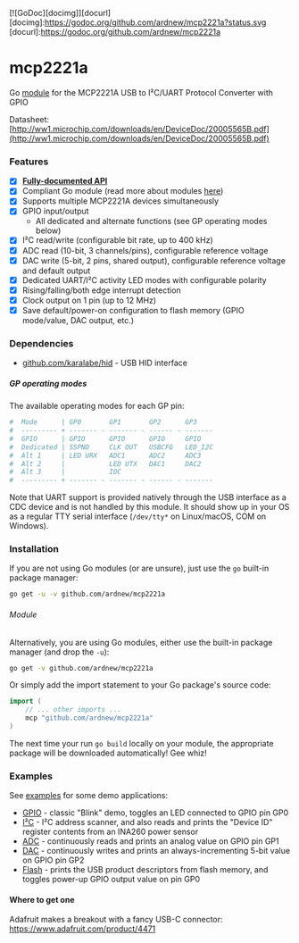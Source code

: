 [![GoDoc][docimg]][docurl]
[docimg]:https://godoc.org/github.com/ardnew/mcp2221a?status.svg
[docurl]:https://godoc.org/github.com/ardnew/mcp2221a

# mcp2221a
Go [module](https://blog.golang.org/using-go-modules) for the MCP2221A USB to I²C/UART Protocol Converter with GPIO

Datasheet: [http://ww1.microchip.com/downloads/en/DeviceDoc/20005565B.pdf](http://ww1.microchip.com/downloads/en/DeviceDoc/20005565B.pdf)

### Features
- [x] **[Fully-documented API](https://godoc.org/github.com/ardnew/mcp2221a)**
- [x] Compliant Go module (read more about modules [here](https://blog.golang.org/using-go-modules))
- [x] Supports multiple MCP2221A devices simultaneously
- [x] GPIO input/output
   - All dedicated and alternate functions (see GP operating modes below)
- [x] I²C read/write (configurable bit rate, up to 400 kHz)
- [x] ADC read (10-bit, 3 channels/pins), configurable reference voltage
- [x] DAC write (5-bit, 2 pins, shared output), configurable reference voltage and default output
- [x] Dedicated UART/I²C activity LED modes with configurable polarity
- [x] Rising/falling/both edge interrupt detection
- [x] Clock output on 1 pin (up to 12 MHz)
- [x] Save default/power-on configuration to flash memory (GPIO mode/value, DAC output, etc.)

### Dependencies
- [github.com/karalabe/hid](https://github.com/karalabe/hid) - USB HID interface
   
##### GP operating modes
The available operating modes for each GP pin:
```sh
#  Mode      | GP0       GP1       GP2      GP3
#  --------- + ------- - ------- - ------ - -------
#  GPIO      | GPIO      GPIO      GPIO     GPIO
#  Dedicated | SSPND     CLK OUT   USBCFG   LED_I2C
#  Alt 1     | LED URX   ADC1      ADC2     ADC3
#  Alt 2     |           LED UTX   DAC1     DAC2
#  Alt 3     |           IOC                  
#  --------- + ------- - ------- - ------ - -------
```

Note that UART support is provided natively through the USB interface as a CDC device and is not handled by this module. It should show up in your OS as a regular TTY serial interface (`/dev/tty*` on Linux/macOS, COM on Windows).

### Installation
If you are not using Go modules (or are unsure), just use the `go` built-in package manager:
```sh
go get -u -v github.com/ardnew/mcp2221a
```

###### Module
Alternatively, you are using Go modules, either use the built-in package manager (and drop the `-u`):
```sh
go get -v github.com/ardnew/mcp2221a
```

Or simply add the import statement to your Go package's source code:
```go
import (
	// ... other imports ...
	mcp "github.com/ardnew/mcp2221a"
)
```
The next time your run `go build` locally on your module, the appropriate package will be downloaded automatically! Gee whiz!

### Examples
See [examples](examples) for some demo applications:
- [GPIO](examples/gpio/main.go) - classic "Blink" demo, toggles an LED connected to GPIO pin GP0
- [I²C](examples/i2c/main.go) - I²C address scanner, and also reads and prints the "Device ID" register contents from an INA260 power sensor
- [ADC](examples/adc/main.go) - continuously reads and prints an analog value on GPIO pin GP1
- [DAC](examples/dac/main.go) - continuously writes and prints an always-incrementing 5-bit value on GPIO pin GP2
- [Flash](examples/flash/main.go) - prints the USB product descriptors from flash memory, and toggles power-up GPIO output value on pin GP0

#### Where to get one
Adafruit makes a breakout with a fancy USB-C connector: https://www.adafruit.com/product/4471
